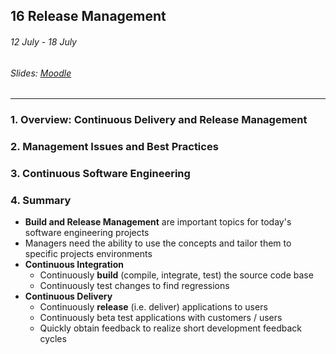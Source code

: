 ## 16 Release Management

###### 12 July - 18 July

###### Slides: [Moodle](https://www.moodle.tum.de/mod/resource/view.php?id=605263)

---

### 1. Overview: Continuous Delivery and Release Management

### 2. Management Issues and Best Practices

### 3. Continuous Software Engineering

### 4. Summary

* **Build and Release Management** are important topics for today's software engineering projects
* Managers need the ability to use the concepts and tailor them to specific projects environments
* **Continuous Integration**
  * Continuously **build** \(compile, integrate, test\) the source code base
  * Continuously test changes to find regressions
* **Continuous Delivery**
  * Continuously **release** \(i.e. deliver\) applications to users
  * Continuously beta test applications with customers / users
  * Quickly obtain feedback to realize short development feedback cycles



